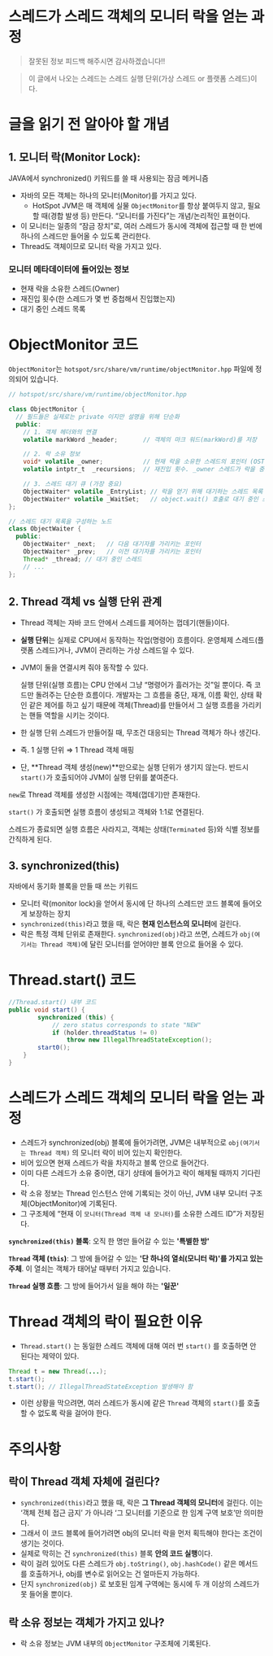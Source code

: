 # 스레드가 스레드 객체의 모니터 락을 얻는 과정

> 잘못된 정보 피드백 해주시면 감사하겠습니다!!
> 

> 이 글에서 나오는 스레드는 스레드 실행 단위(가상 스레드 or 플랫폼 스레드)이다.
> 

# 글을 읽기 전 알아야 할  개념

## 1. 모니터 락(Monitor Lock):

JAVA에서 synchronized() 키워드를 쓸 때 사용되는 잠금 메커니즘 

- 자바의 모든 객체는 하나의 모니터(Monitor)를 가지고 있다.
    - HotSpot JVM은 매 객체에 실물 `ObjectMonitor`를 항상 붙여두지 않고, 필요할 때(경합 발생 등) 만든다. “모니터를 가진다”는 개념/논리적인 표현이다.
- 이 모니터는 일종의 “잠금 장치”로, 여러 스레드가 동시에 객체에 접근할 때 한 번에 하나의 스레드만 들어올 수 있도록 관리한다.
- Thread도 객체이므로 모니터 락을 가지고 있다.

### 모니터 메타데이터에 들어있는 정보

- 현재 락을 소유한 스레드(Owner)
- 재진입 횟수(한 스레드가 몇 번 중첩해서 진입했는지)
- 대기 중인 스레드 목록

# ObjectMonitor 코드

`ObjectMonitor`는 `hotspot/src/share/vm/runtime/objectMonitor.hpp` 파일에 정의되어 있습니다.

```java
// hotspot/src/share/vm/runtime/objectMonitor.hpp

class ObjectMonitor {
  // 필드들은 실제로는 private 이지만 설명을 위해 단순화
  public:
    // 1. 객체 헤더와의 연결
    volatile markWord _header;       // 객체의 마크 워드(markWord)를 저장

    // 2. 락 소유 정보
    void* volatile _owner;           // 현재 락을 소유한 스레드의 포인터 (OSThread*)
    volatile intptr_t  _recursions;  // 재진입 횟수. _owner 스레드가 락을 중첩해서 잡은 횟수

    // 3. 스레드 대기 큐 (가장 중요)
    ObjectWaiter* volatile _EntryList; // 락을 얻기 위해 대기하는 스레드 목록 (블록된 스레드)
    ObjectWaiter* volatile _WaitSet;   // object.wait() 호출로 대기 중인 스레드 목록
};

// 스레드 대기 목록을 구성하는 노드
class ObjectWaiter {
  public:
    ObjectWaiter* _next;   // 다음 대기자를 가리키는 포인터
    ObjectWaiter* _prev;   // 이전 대기자를 가리키는 포인터
    Thread* _thread; // 대기 중인 스레드
    // ...
};
```

## 2. Thread 객체 vs 실행 단위 관계

- Thread 객체는 자바 코드 안에서 스레드를 제어하는 껍데기(핸들)이다.
- **실행 단위**는 실제로 CPU에서 동작하는 작업(명령어) 흐름이다. 운영체제 스레드(플랫폼 스레드)거나, JVM이 관리하는 가상 스레드일 수 있다.
- JVM이 둘을 연결시켜 줘야 동작할 수 있다.
    
    실행 단위(실행 흐름)는 CPU 안에서 그냥 “명령어가 흘러가는 것”일 뿐이다. 즉 코드만 돌려주는 단순한 흐름이다. 개발자는 그 흐름을 중단, 재개, 이름 확인, 상태 확인 같은 제어를 하고 싶기 때문에 객체(Thread)를 만들어서 그 실행 흐름을 가리키는 핸들 역할을 시키는 것이다.
    
- 한 실행 단위 스레드가 만들어질 때, 무조건 대응되는 Thread 객체가 하나 생긴다.
- 즉. 1 실행 단위 ⇒ 1 Thread 객체 매핑
- 단, **Thread 객체 생성(new)**만으로는 실행 단위가 생기지 않는다. 반드시 `start()`가 호출되어야 JVM이 실행 단위를 붙여준다.

`new`로 Thread 객체를 생성한 시점에는 객체(껍데기)만 존재한다.

`start()` 가 호출되면 실행 흐름이 생성되고 객체와 1:1로 연결된다.

스레드가 종료되면 실행 흐름은 사라지고, 객체는 상태(`Terminated` 등)와 식별 정보를 간직하게 된다.

## 3. synchronized(this)

자바에서 동기화 블록을 만들 때 쓰는 키워드

- 모니터 락(monitor lock)을 얻어서 동시에 단 하나의 스레드만 코드 블록에 들어오게 보장하는 장치
- `synchronized(this)`라고 했을 때, 락은 **현재 인스턴스의 모니터**에 걸린다.
- 락은 특정 객체 단위로 존재한다. `synchronized(obj)`라고 쓰면, 스레드가  `obj(여기서는 Thread 객체)`에 달린 모니터를 얻어야만 블록 안으로 들어올 수 있다.

# Thread.start() 코드

```java
//Thread.start() 내부 코드
public void start() {  
		synchronized (this) {
		    // zero status corresponds to state "NEW"   
		    if (holder.threadStatus != 0)        
		        throw new IllegalThreadStateException();   
        start0();             
    }
}
```

# 스레드가 스레드 객체의 모니터 락을 얻는 과정

- 스레드가 synchronized(obj) 블록에 들어가려면, JVM은 내부적으로 `obj(여기서는 Thread 객체)` 의 모니터 락이 비어 있는지 확인한다.
- 비어 있으면 현재 스레드가 락을 차지하고 블록 안으로 들어간다.
- 이미 다른 스레드가 소유 중이면, 대기 상태에 들어가고 락이 해제될 때까지 기다린다.
- 락 소유 정보는 Thread 인스턴스 안에 기록되는 것이 아닌, JVM 내부 모니터 구조체(ObjectMonitor)에 기록된다.
- 그 구조체에 “현재 이 `모니터(Thread 객체 내 모니터)`를 소유한 스레드 ID”가 저장된다.

**`synchronized(this)` 블록**: 오직 한 명만 들어갈 수 있는 **'특별한 방'**

**`Thread` 객체 (`this`)**: 그 방에 들어갈 수 있는 **'단 하나의 열쇠(모니터 락)'를 가지고 있는 주체**. 이 열쇠는 객체가 태어날 때부터 가지고 있습니다.

**`Thread` 실행 흐름**: 그 방에 들어가서 일을 해야 하는 **'일꾼'**

# Thread 객체의 락이 필요한 이유

- `Thread.start()` 는 동일한 스레드 객체에 대해 여러 번 `start()` 를 호출하면 안 된다는 제약이 있다.

```java
Thread t = new Thread(...);
t.start();
t.start(); // IllegalThreadStateException 발생해야 함
```

- 이런 상황을 막으려면, 여러 스레드가 동시에 같은 `Thread` 객체의 `start()`를 호출할 수 없도록 락을 걸어야 한다.

# 주의사항

## 락이 Thread 객체 자체에 걸린다?

- `synchronized(this)`라고 했을 때, 락은 **그 Thread 객체의 모니터**에 걸린다. 이는 ‘객체 전체 접근 금지’ 가 아니라 ‘그 모니터를 기준으로 한 임계 구역 보호’만 의미한다.
- 그래서 이 코드 블록에 들어가려면 obj의 모니터 락을 먼저 획득해야 한다는 조건이 생기는 것이다.
- 실제로 막히는 건 `synchronized(this)` 블록 **안의 코드 실행**이다.
- 락이 걸려 있어도 다른 스레드가 `obj.toString()`, `obj.hashCode()` 같은 메서드를 호출하거나, obj를 변수로 읽어오는 건 얼마든지 가능하다.
- 단지 `synchronized(obj)` 로 보호된 임계 구역에는 동시에 두 개 이상의 스레드가 못 들어올 뿐이다.

## 락 소유 정보는 객체가 가지고 있나?

- 락 소유 정보는 JVM 내부의 `ObjectMonitor` 구조체에 기록된다.
